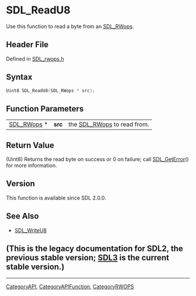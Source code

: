 # SDL_ReadU8

Use this function to read a byte from an [SDL_RWops](SDL_RWops).

## Header File

Defined in [SDL_rwops.h](https://github.com/libsdl-org/SDL/blob/SDL2/include/SDL_rwops.h)

## Syntax

```c
Uint8 SDL_ReadU8(SDL_RWops * src);
```

## Function Parameters

|                          |         |                                          |
| ------------------------ | ------- | ---------------------------------------- |
| [SDL_RWops](SDL_RWops) * | **src** | the [SDL_RWops](SDL_RWops) to read from. |

## Return Value

(Uint8) Returns the read byte on success or 0 on failure; call
[SDL_GetError](SDL_GetError)() for more information.

## Version

This function is available since SDL 2.0.0.

## See Also

- [SDL_WriteU8](SDL_WriteU8)


## (This is the legacy documentation for SDL2, the previous stable version; [SDL3](https://wiki.libsdl.org/SDL3/) is the current stable version.)



----
[CategoryAPI](CategoryAPI), [CategoryAPIFunction](CategoryAPIFunction), [CategoryRWOPS](CategoryRWOPS)

